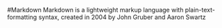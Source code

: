 #Markdown
Markdown is a lightweight markup language with plain-text-formatting syntax, created in 2004 by John Gruber and Aaron Swartz
